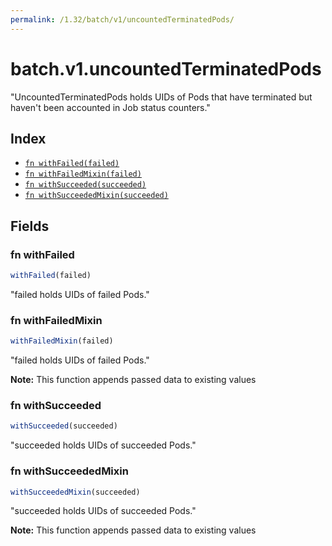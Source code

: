 ```yaml
---
permalink: /1.32/batch/v1/uncountedTerminatedPods/
---
```


# batch.v1.uncountedTerminatedPods

"UncountedTerminatedPods holds UIDs of Pods that have terminated but haven't been accounted in Job status counters."

## Index

* [`fn withFailed(failed)`](#fn-withfailed)
* [`fn withFailedMixin(failed)`](#fn-withfailedmixin)
* [`fn withSucceeded(succeeded)`](#fn-withsucceeded)
* [`fn withSucceededMixin(succeeded)`](#fn-withsucceededmixin)

## Fields

### fn withFailed

```ts
withFailed(failed)
```

"failed holds UIDs of failed Pods."

### fn withFailedMixin

```ts
withFailedMixin(failed)
```

"failed holds UIDs of failed Pods."

**Note:** This function appends passed data to existing values

### fn withSucceeded

```ts
withSucceeded(succeeded)
```

"succeeded holds UIDs of succeeded Pods."

### fn withSucceededMixin

```ts
withSucceededMixin(succeeded)
```

"succeeded holds UIDs of succeeded Pods."

**Note:** This function appends passed data to existing values